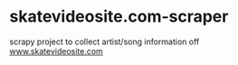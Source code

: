 # skatevideosite.com-scraper
scrapy project to collect artist/song information off www.skatevideosite.com
